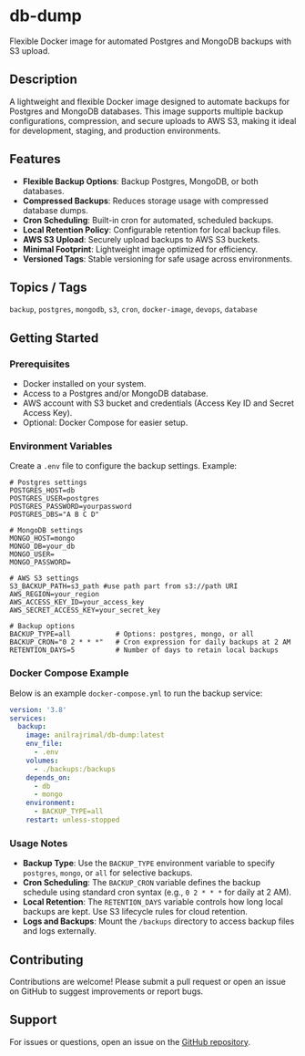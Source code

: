 # db-dump
Flexible Docker image for automated Postgres and MongoDB backups with S3 upload.

## Description
A lightweight and flexible Docker image designed to automate backups for Postgres and MongoDB databases. This image supports multiple backup configurations, compression, and secure uploads to AWS S3, making it ideal for development, staging, and production environments.

## Features
- **Flexible Backup Options**: Backup Postgres, MongoDB, or both databases.
- **Compressed Backups**: Reduces storage usage with compressed database dumps.
- **Cron Scheduling**: Built-in cron for automated, scheduled backups.
- **Local Retention Policy**: Configurable retention for local backup files.
- **AWS S3 Upload**: Securely upload backups to AWS S3 buckets.
- **Minimal Footprint**: Lightweight image optimized for efficiency.
- **Versioned Tags**: Stable versioning for safe usage across environments.

## Topics / Tags
`backup`, `postgres`, `mongodb`, `s3`, `cron`, `docker-image`, `devops`, `database`

## Getting Started
### Prerequisites
- Docker installed on your system.
- Access to a Postgres and/or MongoDB database.
- AWS account with S3 bucket and credentials (Access Key ID and Secret Access Key).
- Optional: Docker Compose for easier setup.

### Environment Variables
Create a `.env` file to configure the backup settings. Example:

```env
# Postgres settings
POSTGRES_HOST=db
POSTGRES_USER=postgres
POSTGRES_PASSWORD=yourpassword
POSTGRES_DBS="A B C D"

# MongoDB settings
MONGO_HOST=mongo
MONGO_DB=your_db
MONGO_USER=
MONGO_PASSWORD=

# AWS S3 settings
S3_BACKUP_PATH=s3_path #use path part from s3://path URI
AWS_REGION=your_region
AWS_ACCESS_KEY_ID=your_access_key
AWS_SECRET_ACCESS_KEY=your_secret_key

# Backup options
BACKUP_TYPE=all           # Options: postgres, mongo, or all
BACKUP_CRON="0 2 * * *"   # Cron expression for daily backups at 2 AM
RETENTION_DAYS=5          # Number of days to retain local backups
```

### Docker Compose Example
Below is an example `docker-compose.yml` to run the backup service:

```yaml
version: '3.8'
services:
  backup:
    image: anilrajrimal/db-dump:latest
    env_file:
      - .env
    volumes:
      - ./backups:/backups
    depends_on:
      - db
      - mongo
    environment:
      - BACKUP_TYPE=all
    restart: unless-stopped
```

### Usage Notes
- **Backup Type**: Use the `BACKUP_TYPE` environment variable to specify `postgres`, `mongo`, or `all` for selective backups.
- **Cron Scheduling**: The `BACKUP_CRON` variable defines the backup schedule using standard cron syntax (e.g., `0 2 * * *` for daily at 2 AM).
- **Local Retention**: The `RETENTION_DAYS` variable controls how long local backups are kept. Use S3 lifecycle rules for cloud retention.
- **Logs and Backups**: Mount the `/backups` directory to access backup files and logs externally.

## Contributing
Contributions are welcome! Please submit a pull request or open an issue on GitHub to suggest improvements or report bugs.

## Support
For issues or questions, open an issue on the [GitHub repository](https://github.com/anilrajrimal1/db-dump).
